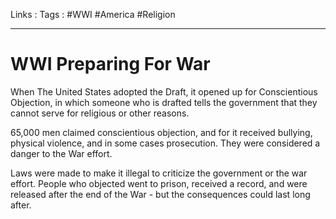 Links : 
Tags : #WWI #America #Religion
___
# WWI Preparing For War
When The United States adopted the Draft, it opened up for Conscientious Objection, in which someone who is drafted tells the government that they cannot serve for religious or other reasons. 

65,000 men claimed conscientious objection, and for it received bullying, physical violence, and in some cases prosecution. They were considered a danger to the War effort.

Laws were made to make it illegal to criticize the government or the war effort. People who objected went to prison, received a record, and were released after the end of the War - but the consequences could last long after.